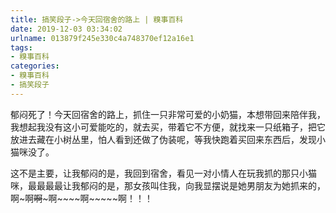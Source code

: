 ```yaml
---
title: 搞笑段子->今天回宿舍的路上 | 糗事百科
date: 2019-12-03 03:34:02
urlname: 013879f245e330c4a748370ef12a16e1
tags: 
- 糗事百科
categories:
- 糗事百科
- 搞笑段子
---
```

郁闷死了！今天回宿舍的路上，抓住一只非常可爱的小奶猫，本想带回来陪伴我，我想起我没有这小可爱能吃的，就去买，带着它不方便，就找来一只纸箱子，把它放进去藏在小树丛里，怕人看到还做了伪装呢，等我快跑着买回来东西后，发现小猫咪没了。

这不是主要，让我郁闷的是，我回到宿舍，看见一对小情人在玩我抓的那只小猫咪，最最最最让我郁闷的是，那女孩叫住我，向我显摆说是她男朋友为她抓来的，啊~啊~~啊~~~啊~~~~啊~~~~~啊！！！


